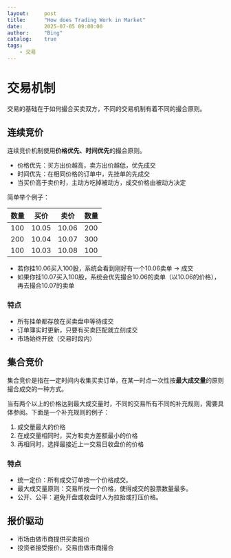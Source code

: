```yaml
---
layout:     post
title:      "How does Trading Work in Market"
date:       2025-07-05 09:00:00
author:     "Bing"
catalog:    true
tags:
    - 交易
---
```

# 交易机制
交易的基础在于如何撮合买卖双方，不同的交易机制有着不同的撮合原则。

## 连续竞价
连续竞价机制使用**价格优先、时间优先**的撮合原则。
* 价格优先：买方出价越高，卖方出价越低，优先成交
* 时间优先：在相同价格的订单中，先挂单的先成交
* 当买价高于卖价时，主动方吃掉被动方，成交价格由被动方决定

简单举个例子：

|数量|买价|卖价|数量|
|-|-|-|-|
|100|10.05|10.06|200|
|200|10.04|10.07|300|
|100|10.03|10.08|100|

* 若你挂10.06买入100股，系统会看到刚好有一个10.06卖单 → 成交
* 如果你挂10.07买入100股，系统会优先撮合10.06的卖单（以10.06的价格），再去撮合10.07的卖单

### 特点
* 所有挂单都存放在买卖盘中等待成交
* 订单簿实时更新，只要有买卖匹配就立刻成交
* 市场始终开放（交易时段内）

## 集合竞价
集合竞价是指在一定时间内收集买卖订单，在某一时点一次性按**最大成交量**的原则撮合成交的一种方式。

当有两个以上的价格达到最大成交量时，不同的交易所有不同的补充规则，需要具体参阅。下面是一个补充规则的例子：
1. 成交量最大的价格
2. 在成交量相同时，买方和卖方差额最小的价格
3. 再相同时，选择最接近上一交易日收盘价的价格

### 特点
* 统一定价：所有成交订单按一个价格成交。
* 最大成交量原则：交易所找一个价格，使得成交的股票数量最多。
* 公开、公平：避免开盘或收盘时人为拉抬或打压价格。

## 报价驱动
* 市场由做市商提供买卖报价
* 投资者接受报价，交易由做市商撮合
